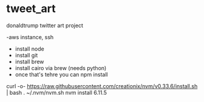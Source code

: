 # tweet_art
donaldtrump twitter art project

-aws instance, ssh
- install node
- install git
- install brew
- install cairo via brew (needs python)
- once that's tehre you can npm install


curl -o- https://raw.githubusercontent.com/creationix/nvm/v0.33.6/install.sh | bash
. ~/.nvm/nvm.sh
nvm install 6.11.5



